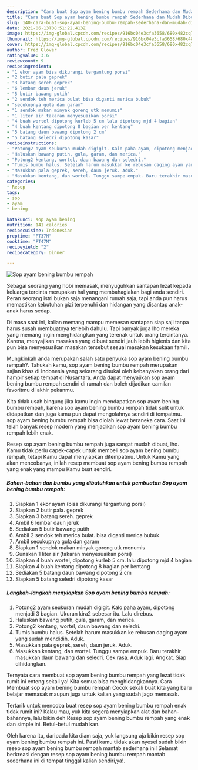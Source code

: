 ```yaml
---
description: "Cara buat Sop ayam bening bumbu rempah Sederhana dan Mudah Dibuat"
title: "Cara buat Sop ayam bening bumbu rempah Sederhana dan Mudah Dibuat"
slug: 140-cara-buat-sop-ayam-bening-bumbu-rempah-sederhana-dan-mudah-dibuat
date: 2021-06-13T08:51:22.413Z
image: https://img-global.cpcdn.com/recipes/916bc04e3cfa3658/680x482cq70/sop-ayam-bening-bumbu-rempah-foto-resep-utama.jpg
thumbnail: https://img-global.cpcdn.com/recipes/916bc04e3cfa3658/680x482cq70/sop-ayam-bening-bumbu-rempah-foto-resep-utama.jpg
cover: https://img-global.cpcdn.com/recipes/916bc04e3cfa3658/680x482cq70/sop-ayam-bening-bumbu-rempah-foto-resep-utama.jpg
author: Fred Glover
ratingvalue: 3.6
reviewcount: 9
recipeingredient:
- "1 ekor ayam bisa dikurangi tergantung porsi"
- "2 butir pala geprek"
- "3 batang sereh geprek"
- "6 lembar daun jeruk"
- "5 butir bawang putih"
- "2 sendok teh merica bulat bisa diganti merica bubuk"
- "secukupnya gula dan garam"
- "1 sendok makan minyak goreng utk menumis"
- "1 liter air takaran menyesuaikan porsi"
- "4 buah wortel dipotong kurleb 5 cm lalu dipotong mjd 4 bagian"
- "4 buah kentang dipotong 8 bagian per kentang"
- "5 batang daun bawang dipotong 2 cm"
- "5 batang seledri dipotong kasar"
recipeinstructions:
- "Potong2 ayam seukuran mudah digigit. Kalo paha ayam, dipotong menjadi 3 bagian. Ukuran kira2 sebesar itu. Lalu direbus."
- "Haluskan bawang putih, gula, garam, dan merica."
- "Potong2 kentang, wortel, daun bawang dan seledri."
- "Tumis bumbu halus. Setelah harum masukkan ke rebusan daging ayam yang sudah mendidih. Aduk."
- "Masukkan pala geprek, sereh, daun jeruk. Aduk."
- "Masukkan kentang, dan wortel. Tunggu sampe empuk. Baru terakhir masukkan daun bawang dan seledri. Cek rasa. Aduk lagi. Angkat. Siap dihidangkan."
categories:
- Resep
tags:
- sop
- ayam
- bening

katakunci: sop ayam bening 
nutrition: 141 calories
recipecuisine: Indonesian
preptime: "PT37M"
cooktime: "PT47M"
recipeyield: "2"
recipecategory: Dinner

---
```



![Sop ayam bening bumbu rempah](https://img-global.cpcdn.com/recipes/916bc04e3cfa3658/680x482cq70/sop-ayam-bening-bumbu-rempah-foto-resep-utama.jpg)

Sebagai seorang yang hobi memasak, menyuguhkan santapan lezat kepada keluarga tercinta merupakan hal yang membahagiakan bagi anda sendiri. Peran seorang istri bukan saja menangani rumah saja, tapi anda pun harus memastikan kebutuhan gizi terpenuhi dan hidangan yang disantap anak-anak harus sedap.

Di masa  saat ini, kalian memang mampu memesan santapan siap saji tanpa harus susah membuatnya terlebih dahulu. Tapi banyak juga lho mereka yang memang ingin menghidangkan yang terenak untuk orang tercintanya. Karena, menyajikan masakan yang dibuat sendiri jauh lebih higienis dan kita pun bisa menyesuaikan masakan tersebut sesuai masakan kesukaan famili. 



Mungkinkah anda merupakan salah satu penyuka sop ayam bening bumbu rempah?. Tahukah kamu, sop ayam bening bumbu rempah merupakan sajian khas di Indonesia yang sekarang disukai oleh kebanyakan orang dari hampir setiap tempat di Nusantara. Anda dapat menyajikan sop ayam bening bumbu rempah sendiri di rumah dan boleh dijadikan camilan favoritmu di akhir pekanmu.

Kita tidak usah bingung jika kamu ingin mendapatkan sop ayam bening bumbu rempah, karena sop ayam bening bumbu rempah tidak sulit untuk didapatkan dan juga kamu pun dapat mengolahnya sendiri di tempatmu. sop ayam bening bumbu rempah bisa diolah lewat beraneka cara. Saat ini telah banyak resep modern yang menjadikan sop ayam bening bumbu rempah lebih enak.

Resep sop ayam bening bumbu rempah juga sangat mudah dibuat, lho. Kamu tidak perlu capek-capek untuk membeli sop ayam bening bumbu rempah, tetapi Kamu dapat menyiapkan ditempatmu. Untuk Kamu yang akan mencobanya, inilah resep membuat sop ayam bening bumbu rempah yang enak yang mampu Kamu buat sendiri.

<!--inarticleads1-->

##### Bahan-bahan dan bumbu yang dibutuhkan untuk pembuatan Sop ayam bening bumbu rempah:

1. Siapkan 1 ekor ayam (bisa dikurangi tergantung porsi)
1. Siapkan 2 butir pala. geprek
1. Siapkan 3 batang sereh. geprek
1. Ambil 6 lembar daun jeruk
1. Sediakan 5 butir bawang putih
1. Ambil 2 sendok teh merica bulat. bisa diganti merica bubuk
1. Ambil secukupnya gula dan garam
1. Siapkan 1 sendok makan minyak goreng utk menumis
1. Gunakan 1 liter air (takaran menyesuaikan porsi)
1. Siapkan 4 buah wortel, dipotong kurleb 5 cm. lalu dipotong mjd 4 bagian
1. Siapkan 4 buah kentang dipotong 8 bagian per kentang
1. Sediakan 5 batang daun bawang dipotong 2 cm
1. Siapkan 5 batang seledri dipotong kasar




<!--inarticleads2-->

##### Langkah-langkah menyiapkan Sop ayam bening bumbu rempah:

1. Potong2 ayam seukuran mudah digigit. Kalo paha ayam, dipotong menjadi 3 bagian. Ukuran kira2 sebesar itu. Lalu direbus.
1. Haluskan bawang putih, gula, garam, dan merica.
1. Potong2 kentang, wortel, daun bawang dan seledri.
1. Tumis bumbu halus. Setelah harum masukkan ke rebusan daging ayam yang sudah mendidih. Aduk.
1. Masukkan pala geprek, sereh, daun jeruk. Aduk.
1. Masukkan kentang, dan wortel. Tunggu sampe empuk. Baru terakhir masukkan daun bawang dan seledri. Cek rasa. Aduk lagi. Angkat. Siap dihidangkan.




Ternyata cara membuat sop ayam bening bumbu rempah yang lezat tidak rumit ini enteng sekali ya! Kita semua bisa menghidangkannya. Cara Membuat sop ayam bening bumbu rempah Cocok sekali buat kita yang baru belajar memasak maupun juga untuk kalian yang sudah jago memasak.

Tertarik untuk mencoba buat resep sop ayam bening bumbu rempah enak tidak rumit ini? Kalau mau, yuk kita segera menyiapkan alat dan bahan-bahannya, lalu bikin deh Resep sop ayam bening bumbu rempah yang enak dan simple ini. Betul-betul mudah kan. 

Oleh karena itu, daripada kita diam saja, yuk langsung aja bikin resep sop ayam bening bumbu rempah ini. Pasti kamu tiidak akan nyesel sudah bikin resep sop ayam bening bumbu rempah mantab sederhana ini! Selamat berkreasi dengan resep sop ayam bening bumbu rempah mantab sederhana ini di tempat tinggal kalian sendiri,ya!.


